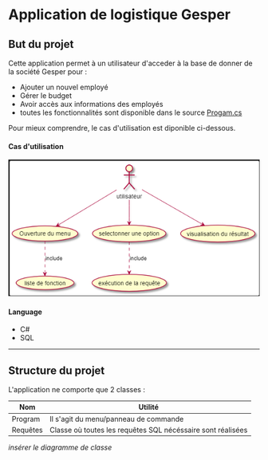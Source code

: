 # Application de logistique Gesper #

## But du projet ##
Cette application permet à un utilisateur d'acceder à la base de donner de la société Gesper pour :
* Ajouter un nouvel employé
* Gérer le budget
* Avoir accès aux informations des employés 
* toutes les fonctionnalités sont disponible dans le source [Progam.cs](https://github.com/vappy2/Gesper/blob/master/Program.cs)

Pour mieux comprendre, le cas d'utilisation est diponible ci-dessous.

#### Cas d'utilisation ####
![CU](https://github.com/vappy2/Gesper/blob/master/img/CUGesper.PNG)

#### Language ####
* C#
* SQL

* * * 
## Structure du projet ##
L'application ne comporte que 2 classes :

|Nom|Utilité|
|---|-------|
|Program|Il s'agit du menu/panneau de commande
|Requêtes|Classe où toutes les requêtes SQL nécéssaire sont réalisées|

*insérer le diagramme de classe*
